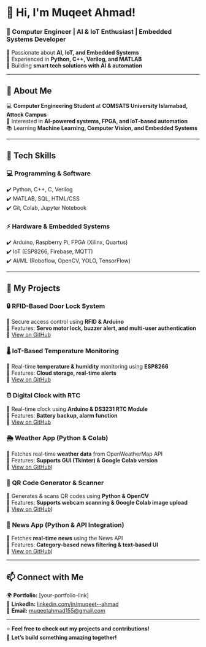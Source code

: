 # 👋 Hi, I'm Muqeet Ahmad!  
### 🏅 Computer Engineer | AI & IoT Enthusiast | Embedded Systems Developer  

🔹 Passionate about **AI, IoT, and Embedded Systems**  
🔹 Experienced in **Python, C++, Verilog, and MATLAB**  
🔹 Building **smart tech solutions with AI & automation**  

---

## 🚀 About Me  
💻 **Computer Engineering Student** at **COMSATS University Islamabad, Attock Campus**  
🎯 Interested in **AI-powered systems, FPGA, and IoT-based automation**  
📚 Learning **Machine Learning, Computer Vision, and Embedded Systems**  

---

## 🔧 Tech Skills  
### **💻 Programming & Software**  
✔️ Python, C++, C, Verilog  
✔️ MATLAB, SQL, HTML/CSS  
✔️ Git, Colab, Jupyter Notebook  

### **⚡ Hardware & Embedded Systems**  
✔️ Arduino, Raspberry Pi, FPGA (Xilinx, Quartus)  
✔️ IoT (ESP8266, Firebase, MQTT)  
✔️ AI/ML (Roboflow, OpenCV, YOLO, TensorFlow)  

---

## 📂 My Projects  
### 🔒 **RFID-Based Door Lock System**  
🔹 Secure access control using **RFID & Arduino**  
🔹 Features: **Servo motor lock, buzzer alert, and multi-user authentication**  
🔗 [View on GitHub](https://github.com/yourusername/RFID-Door-Lock)  

### 🌡️ **IoT-Based Temperature Monitoring**  
🔹 Real-time **temperature & humidity** monitoring using **ESP8266**  
🔹 Features: **Cloud storage, real-time alerts**  
🔗 [View on GitHub](https://github.com/yourusername/IoT-Temperature-Monitor)  

### ⏰ **Digital Clock with RTC**  
🔹 Real-time clock using **Arduino & DS3231 RTC Module**  
🔹 Features: **Battery backup, alarm function**  
🔗 [View on GitHub](https://github.com/yourusername/Digital-Clock-RTC)  

### 🌦️ **Weather App (Python & Colab)**  
🔹 Fetches real-time **weather data** from OpenWeatherMap API  
🔹 Features: **Supports GUI (Tkinter) & Google Colab version**  
🔗 [View on GitHub](https://github.com/muqeetahmaad9/weather-app-colab))  

### 📸 **QR Code Generator & Scanner**  
🔹 Generates & scans QR codes using **Python & OpenCV**  
🔹 Features: **Supports webcam scanning & Google Colab image upload**  
🔗 [View on GitHub](https://github.com/muqeetahmaad9/QR-code-app))  

### 📰 **News App (Python & API Integration)**  
🔹 Fetches **real-time news** using the News API  
🔹 Features: **Category-based news filtering & text-based UI**  
🔗 [View on GitHub](https://github.com/muqeetahmaad9/weather-app-colab))  

---

## 📫 Connect with Me  
🌍 **Portfolio:** [your-portfolio-link]  
💼 **LinkedIn:** [linkedin.com/in/muqeet--ahmad](https://linkedin.com/in/muqeet--ahmad)  
📧 **Email:** [muqeetahmad155@gmail.com](mailto:muqeetahmad155@gmail.com)  

---

⭐ **Feel free to check out my projects and contributions!**  
🚀 **Let’s build something amazing together!**  
